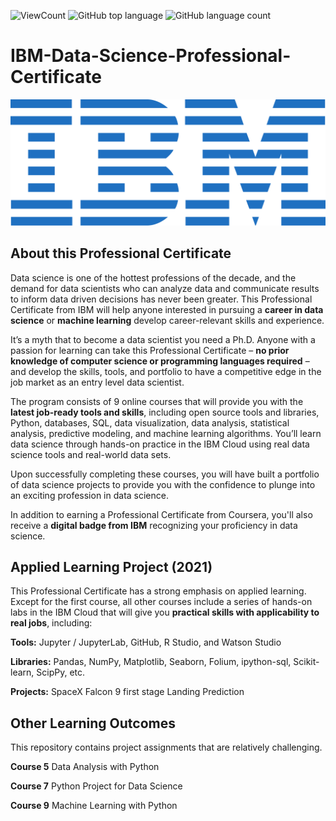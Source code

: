 ![ViewCount](https://views.whatilearened.today/views/github/MaerusWu/IBM-Data-Science-Professional-Certificate.svg?cache=remove)
![GitHub top language](https://img.shields.io/github/languages/top/MaerusWu/IBM-Data-Science-Professional-Certificate?style=flat)
![GitHub language count](https://img.shields.io/github/languages/count/MaerusWu/IBM-Data-Science-Professional-Certificate?style=flat)

# IBM-Data-Science-Professional-Certificate
![alt text](https://raw.githubusercontent.com/MaerusWu/IBM-Data-Science-Professional-Certificate/main/IBM.svg)

## About this Professional Certificate

Data science is one of the hottest professions of the decade, and the demand for data scientists who can analyze data and communicate results to inform data driven decisions has never been greater. This Professional Certificate from IBM will help anyone interested in pursuing a **career in data science** or **machine learning** develop career-relevant skills and experience.

It’s a myth that to become a data scientist you need a Ph.D. Anyone with a passion for learning can take this Professional Certificate – **no prior knowledge of computer science or programming languages required** – and develop the skills, tools, and portfolio to have a competitive edge in the job market as an entry level data scientist.

The program consists of 9 online courses that will provide you with the **latest job-ready tools and skills**, including open source tools and libraries, Python, databases, SQL, data visualization, data analysis, statistical analysis, predictive modeling, and machine learning algorithms. You’ll learn data science through hands-on practice in the IBM Cloud using real data science tools and real-world data sets.

Upon successfully completing these courses, you will have built a portfolio of data science projects to provide you with the confidence to plunge into an exciting profession in data science.

In addition to earning a Professional Certificate from Coursera, you'll also receive a **digital badge from IBM** recognizing your proficiency in data science.

## Applied Learning Project (2021)
This Professional Certificate has a strong emphasis on applied learning. Except for the first course, all other courses include a series of hands-on labs in the IBM Cloud that will give you **practical skills with applicability to real jobs**, including:

**Tools:** Jupyter / JupyterLab, GitHub, R Studio, and Watson Studio

**Libraries:** Pandas, NumPy, Matplotlib, Seaborn, Folium, ipython-sql, Scikit-learn, ScipPy, etc.

**Projects:** SpaceX Falcon 9 first stage Landing Prediction

## Other Learning Outcomes
This repository contains project assignments that are relatively challenging.  

**Course 5** Data Analysis with Python

**Course 7** Python Project for Data Science

**Course 9** Machine Learning with Python

